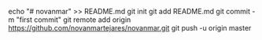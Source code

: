 
echo "# novanmar" >> README.md
git init
git add README.md
git commit -m "first commit"
git remote add origin https://github.com/novanmartejares/novanmar.git
git push -u origin master
